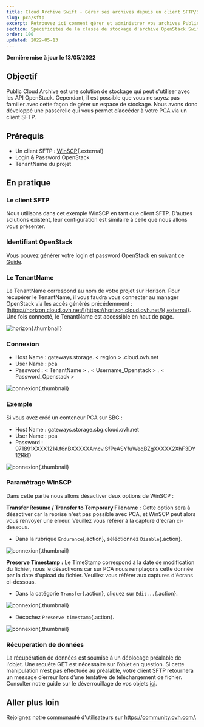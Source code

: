 ```yaml
---
title: Cloud Archive Swift - Gérer ses archives depuis un client SFTP/SCP
slug: pca/sftp
excerpt: Retrouvez ici comment gérer et administrer vos archives Public Cloud.
section: Spécificités de la classe de stockage d'archive OpenStack Swift
order: 100
updated: 2022-05-13
---
```


**Dernière mise à jour le 13/05/2022**

## Objectif

Public Cloud Archive est une solution de stockage qui peut s'utiliser avec les API OpenStack. Cependant, il est possible que vous ne soyez pas familier avec cette façon de gérer un espace de stockage. Nous avons donc développé une passerelle qui vous permet d’accéder à votre PCA via un client SFTP.


## Prérequis

- Un client SFTP : [WinSCP](https://winscp.net/eng/download.php){.external}
- Login & Password OpenStack
- TenantName du projet

## En pratique

### Le client SFTP

Nous utilisons dans cet exemple WinSCP en tant que client SFTP. D’autres solutions existent, leur configuration est similaire à celle que nous allons vous présenter.


### Identifiant OpenStack

Vous pouvez générer votre login et password OpenStack en suivant ce [Guide](https://docs.ovh.com/fr/public-cloud/creation-et-suppression-dun-utilisateur-openstack/).


### Le TenantName

Le TenantName correspond au nom de votre projet sur Horizon. Pour récupérer le TenantName, il vous faudra vous connecter au manager OpenStack via les accès générés précédemment : [https://horizon.cloud.ovh.net/](https://horizon.cloud.ovh.net/){.external}. Une fois connecté, le TenantName est accessible en haut de page.


![horizon](images/image1.png){.thumbnail}


### Connexion

- Host Name : gateways.storage. < region > .cloud.ovh.net
- User Name : pca
- Password : < TenantName > . < Username_Openstack > . < Password_Openstack >


![connexion](images/image2.png){.thumbnail}


### Exemple

Si vous avez créé un conteneur PCA sur SBG :

- Host Name : gateways.storage.sbg.cloud.ovh.net
- User Name : pca
- Password : 971891XXXX1214.f6nBXXXXXAmcv.SfPeASYfuWeqBZgXXXXX2XhF3DY12RkD


![connexion](images/image3.png){.thumbnail}


### Paramétrage WinSCP
Dans cette partie nous allons désactiver deux options de WinSCP :

**Transfer Resume / Transfer to Temporary Filename :** Cette option sera à désactiver car la reprise n'est pas possible avec PCA, et WinSCP peut alors vous renvoyer une erreur. Veuillez vous référer à la capture d'écran ci-dessous.

- Dans la rubrique `Endurance`{.action}, séléctionnez `Disable`{.action}.


![connexion](images/conf1.png){.thumbnail}

**Preserve Timestamp :** Le TimeStamp correspond à la date de modification du fichier, nous le désactivons car sur PCA nous remplaçons cette donnée par la date d'upload du fichier. Veuillez vous référer aux captures d'écrans ci-dessous.

- Dans la catégorie `Transfer`{.action}, cliquez sur `Edit...`{.action}.


![connexion](images/conf2.png){.thumbnail}

- Décochez `Preserve timestamp`{.action}.


![connexion](images/conf3.png){.thumbnail}


### Récuperation de données
La récupération de données est soumise à un déblocage préalable de l'objet. Une requête GET est nécessaire sur l’objet en question. Si cette manipulation n’est pas effectuée au préalable, votre client SFTP retournera un message d’erreur lors d’une tentative de téléchargement de fichier. Consulter notre guide sur le déverrouillage de vos objets [ici](https://docs.ovh.com/fr/storage/pca/unlock/).

## Aller plus loin

Rejoignez notre communauté d'utilisateurs sur <https://community.ovh.com/>.
